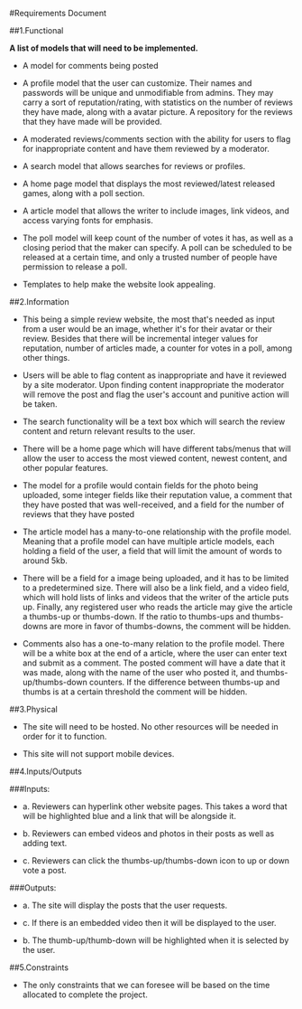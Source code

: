 #Requirements Document


##1.Functional

**A list of models that will need to be implemented.**

* A model for comments being posted

* A profile model that the user can customize.
 Their names and passwords will be unique
 and unmodifiable from admins. They may 
 carry a sort of reputation/rating, with
 statistics on the number of reviews they have 
 made, along with a avatar picture. A repository for the
 reviews that they have made will be provided.

* A moderated reviews/comments section with the ability for users 
 to flag for inappropriate content and have them reviewed by a moderator.

* A search model that allows searches for reviews or profiles.

* A home page model that displays the most reviewed/latest released 
 games, along with a poll section.

* A article model that allows the writer to include 
 images, link videos, and access varying fonts for emphasis.

* The poll model will keep count of the number of votes it has,
 as well as a closing period that the maker can specify.
 A poll can be scheduled to be released at a certain time, and
 only a trusted number of people have permission to release a poll.

* Templates to help make the website look appealing.

##2.Information

* This being a simple review website, the most that's needed as input 
  from a user would be an image, whether it's for their avatar or their 
  review.
  Besides that there will be incremental integer values for reputation, 
  number of articles made, a counter for votes in a poll, among other 
  things.
  
* Users will be able to flag content as inappropriate and have it reviewed
  by a site moderator. Upon finding content inappropriate the moderator 
  will remove the post and flag the user's account and punitive action 
  will be taken.
  
* The search functionality will be a text box which will search the review
  content and return relevant results to the user.
  
* There will be a home page which will have different tabs/menus that will
  allow the user to access the most viewed content, newest content, and 
  other popular features.

* The model for a profile would contain fields for the photo being 
  uploaded, some integer fields like their reputation value, a comment 
  that they have posted that was well-received, and a field for the number 
  of reviews that they have posted
  
* The article model has a many-to-one relationship with the profile model.
  Meaning that a profile model can have multiple article models, each 
  holding a field of the user, a field that will limit the amount of words
  to around 5kb.
  
* There will be a field for a image being uploaded, and it has to be limited
  to a predetermined size. 
  There will also be a link field, and a video field, which will hold 
  lists of links and videos that the writer of the article puts up. 
  Finally, any registered user who reads the article may give the article 
  a thumbs-up or thumbs-down. If the ratio to thumbs-ups and thumbs-downs 
  are more in favor of thumbs-downs, the comment will be hidden.
  
* Comments also has a one-to-many relation to the profile model. There 
  will be a white box at the end of a article, where the user can enter 
  text and submit as a comment. The posted comment will have a date that 
  it was made, along with the name of the user who posted it, and 
  thumbs-up/thumbs-down counters. If the difference between thumbs-up and 
  thumbs is at a certain threshold the comment will be hidden.
      
##3.Physical
      
* The site will need to be hosted. No other resources will be needed in
  order for it to function.
  
* This site will not support mobile devices.

##4.Inputs/Outputs
      
###Inputs:

* a. Reviewers can hyperlink other website pages.
     This takes a word that will be highlighted blue
     and a link that will be alongside it.

* b. Reviewers can embed videos and photos in their posts as well as
     adding text.

* c. Reviewers can click the thumbs-up/thumbs-down icon to up or 
    down vote a post.
      
###Outputs:
      
* a. The site will display the posts that the user requests.

* c. If there is an embedded video then it will be displayed to the 
     user.

* b. The thumb-up/thumb-down will be highlighted when it is selected
     by the user.
	
##5.Constraints
      
* The only constraints that we can foresee will be based on the time 
       allocated to complete the project.
       
